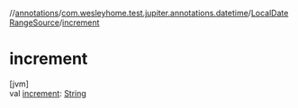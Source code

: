 //[annotations](../../../index.md)/[com.wesleyhome.test.jupiter.annotations.datetime](../index.md)/[LocalDateRangeSource](index.md)/[increment](increment.md)

# increment

[jvm]\
val [increment](increment.md): [String](https://kotlinlang.org/api/latest/jvm/stdlib/kotlin/-string/index.html)
